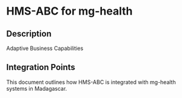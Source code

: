# HMS-ABC for mg-health

## Description

Adaptive Business Capabilities

## Integration Points

This document outlines how HMS-ABC is integrated with mg-health systems in Madagascar.
